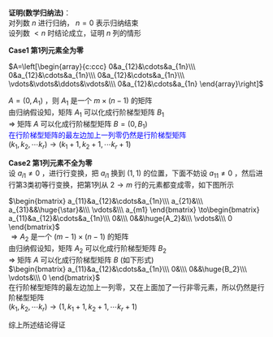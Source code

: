 **证明(数学归纳法)**：  
对列数 $n$ 进行归纳， $n=0$ 表示归纳结束  
设列数 $<n$ 时结论成立，证明 $n$ 列的情形  
  
**Case1 第1列元素全为零**  
  
 $A=\left[\begin{array}{c:ccc}  
0&a_{12}&\cdots&a_{1n}\\\  
0&a_{12}&\cdots&a_{1n}\\\  
0&a_{12}&\cdots&a_{1n}\\\  
\vdots&\vdots&\ddots&\vdots&\\\  
0&a_{12}&\cdots&a_{1n}  
\end{array}\right]$  
  
 $A=(0,A_1)$ ，则 $A_1$ 是一个 $m\times(n-1)$ 的矩阵  
由归纳假设知，矩阵 $A_1$ 可以化成行阶梯型矩阵 $B_1$  
 $\Rightarrow$ 矩阵 $A$ 可以化成行阶梯型矩阵 $B=(0,B_1)$  
<font color=blue>在行阶梯型矩阵的最左边加上一列零仍然是行阶梯型矩阵</font>  
 $(k_1,k_2,\cdots k_r)\to(k_1+1,k_2+1,\cdots k_r+1)$  
  
**Case2 第1列元素不全为零**  
设 $a_{i1}\neq0$ ，进行行变换，把 $a_{i1}$ 换到 $(1,1)$ 的位置，下面不妨设 $a_{11}\neq0$ ，然后进行第3类初等行变换，把第1列从 $2\to m$ 行的元素都变成零，如下图所示  
  
 $\begin{bmatrix}  
a_{11}&a_{12}&\cdots&a_{1n}\\\  
a_{21}&\\\  
a_{31}&&\huge{\star}&\\\  
\vdots&\\\  
a_{m1}  
\end{bmatrix}  
\to\begin{bmatrix}  
a_{11}&a_{12}&\cdots&a_{1n}\\\  
0&\\\  
0&&\huge{A_2}&\\\  
\vdots&\\\  
0  
\end{bmatrix}$  
 $\Rightarrow A_2$ 是一个 $(m-1)\times(n-1)$ 的矩阵  
由归纳假设知，矩阵 $A_2$ 可以化成行阶梯型矩阵 $B_2$  
 $\Rightarrow$ 矩阵 $A$ 可以化成行阶梯型矩阵 $B$ (如下形式)  
 $\begin{bmatrix}  
a_{11}&a_{12}&\cdots&a_{1n}\\\  
0&\\\  
0&&\huge{B_2}\\\  
\vdots&\\\  
0  
\end{bmatrix}$  
在行阶梯型矩阵的最左边加上一列零，又在上面加了一行非零元素，所以仍然是行阶梯型矩阵  
 $(k_1,k_2,\cdots k_r)\to  
(1,k_1+1,k_2+1,\cdots k_r+1)$  
  
综上所述结论得证  
